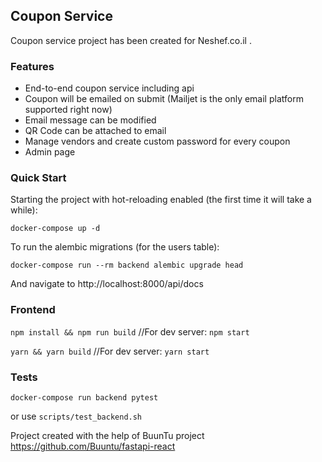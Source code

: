 ## Coupon Service

Coupon service project has been created for Neshef.co.il .

### Features

* End-to-end coupon service including api
* Coupon will be emailed on submit (Mailjet is the only email platform supported right now)
* Email message can be modified
* QR Code can be attached to email
* Manage vendors and create custom password for every coupon
* Admin page


### Quick Start

Starting the project with hot-reloading enabled (the first time it will take a while):

```docker-compose up -d```

To run the alembic migrations (for the users table):

```docker-compose run --rm backend alembic upgrade head```

And navigate to http://localhost:8000/api/docs

### Frontend

```npm install && npm run build``` //For dev server: ```npm start```

```yarn && yarn build``` //For dev server: ```yarn start```


### Tests

```docker-compose run backend pytest```

or use ```scripts/test_backend.sh ```

Project created with the help of BuunTu project https://github.com/Buuntu/fastapi-react
